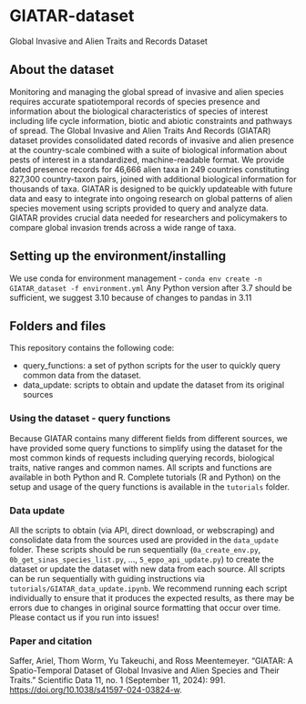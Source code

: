# GIATAR-dataset
Global Invasive and Alien Traits and Records Dataset


## About the dataset
Monitoring and managing the global spread of invasive and alien species requires accurate spatiotemporal records of species presence and information about the biological characteristics of species of interest including life cycle information, biotic and abiotic constraints and pathways of spread. The Global Invasive and Alien Traits And Records (GIATAR) dataset provides consolidated dated records of invasive and alien presence at the country-scale combined with a suite of biological information about pests of interest in a standardized, machine-readable format. We provide dated presence records for 46,666 alien taxa in 249 countries constituting 827,300 country-taxon pairs, joined with additional biological information for thousands of taxa. GIATAR is designed to be quickly updateable with future data and easy to integrate into ongoing research on global patterns of alien species movement using scripts provided to query and analyze data. GIATAR provides crucial data needed for researchers and policymakers to compare global invasion trends across a wide range of taxa. 

## Setting up the environment/installing

We use conda for environment management - 
```conda env create -n GIATAR_dataset -f environment.yml```
  Any Python version after 3.7 should be sufficient, we suggest 3.10 because of changes to pandas in 3.11
## Folders and files 

This repository contains the following code:

- query_functions: a set of python scripts for the user to quickly query common data from the dataset. 
- data_update: scripts to obtain and update the dataset from its original sources

### Using the dataset - query functions

Because GIATAR contains many different fields from different sources, we have provided some query functions to simplify using the dataset for the most common kinds of requests including querying records, biological traits, native ranges and common names. All scripts and functions are available in both Python and R.  Complete tutorials (R and Python) on the setup and usage of the query functions is available in the `tutorials` folder. 

### Data update

All the scripts to obtain (via API, direct download, or webscraping) and consolidate data from the sources used are provided in the `data_update` folder. These scripts should be run sequentially (`0a_create_env.py`, `0b_get_sinas_species_list.py`, ..., `5_eppo_api_update.py`) to create the dataset or update the dataset with new data from each source. All scripts can be run sequentially with guiding instructions via `tutorials/GIATAR_data_update.ipynb`. We recommend running each script individually to ensure that it produces the expected results, as there may be errors due to changes in original source formatting that occur over time. Please contact us if you run into issues!


### Paper and citation

Saffer, Ariel, Thom Worm, Yu Takeuchi, and Ross Meentemeyer. “GIATAR: A Spatio-Temporal Dataset of Global Invasive and Alien Species and Their Traits.” Scientific Data 11, no. 1 (September 11, 2024): 991. https://doi.org/10.1038/s41597-024-03824-w.
